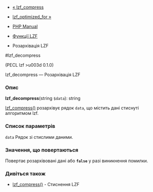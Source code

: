 - [« lzf_compress](function.lzf-compress.md)
- [lzf_optimized_for »](function.lzf-optimized-for.md)

- [PHP Manual](index.md)
- [Функції LZF](ref.lzf.md)
- Розархівація LZF

#lzf_decompress

(PECL lzf \>u003d 0.1.0)

lzf_decompress — Розархівація LZF

### Опис

**lzf_decompress**(string `$data`): string

[lzf_compress()](function.lzf-compress.md) розархівує рядок
`data`, що містить дані стиснуті алгоритмом lzf.

### Список параметрів

`data`
Рядок зі стислими даними.

### Значення, що повертаються

Повертає розархівовані дані або **`false`** у разі
виникнення помилки.

### Дивіться також

- [lzf_compress()](function.lzf-compress.md) - Стиснення LZF
